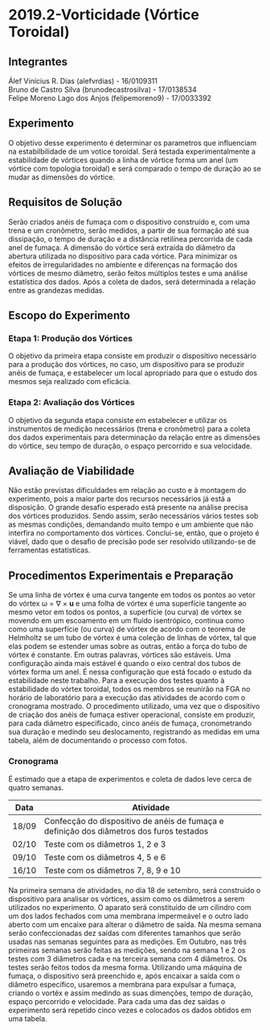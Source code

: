 # 2019.2-Vorticidade (Vórtice Toroidal)

## Integrantes
Álef Vinícius R. Dias (alefvrdias) - 16/0109311 <br />
Bruno de Castro Silva (brunodecastrosilva) - 17/0138534 <br />
Felipe Moreno Lago dos Anjos (felipemoreno9) - 17/0033392

## Experimento
O objetivo desse experimento é determinar os parametros que influenciam na estabilbilidade de um votice toroidal. Será testada experimentalmente a estabilidade de vórtices quando a linha de vórtice forma um anel (um vórtice com topologia toroidal) e será comparado o tempo de duração ao se mudar as dimensões do vórtice.

## Requisitos de Solução
Serão criados anéis de fumaça com o dispositivo construído e, com uma trena e um cronômetro, serão medidos, a partir de sua formação até sua dissipação, o tempo de duração e a distância retilínea percorrida de cada anel de fumaça. A dimensão do vórtice será extraída do diâmetro da abertura utilizada no dispositivo para cada vórtice. Para minimizar os efeitos de irregularidades no ambiente e diferenças na formação dos vórtices de mesmo diâmetro, serão feitos múltiplos testes e uma análise estatística dos dados. Após a coleta de dados, será determinada a relação entre as grandezas medidas. 

## Escopo do Experimento
### Etapa 1: Produção dos Vórtices
O objetivo da primeira etapa consiste em produzir o dispositivo necessário para a produção dos vórtices, no caso, um dispositivo para se produzir anéis de fumaça, e estabelecer um local apropriado para que o estudo dos mesmos seja realizado com eficácia.
### Etapa 2: Avaliação dos Vórtices
O objetivo da segunda etapa consiste em estabelecer e utilizar os instrumentos de medição necessários (trena e cronômetro) para a coleta dos dados experimentais para determinação da relação entre as dimensões do vórtice, seu tempo de duração, o espaço percorrido e sua velocidade.

## Avaliação de Viabilidade
Não estão previstas dificuldades em relação ao custo e à montagem do experimento, pois a maior parte dos recursos necessários já está a disposição. O grande desafio esperado está presente na análise precisa dos vórtices produzidos. Sendo assim, serão necessários vários testes sob as mesmas condições, demandando muito tempo e um ambiente que não interfira no comportamento dos vórtices. Conclui-se, então, que o projeto é viável, dado que o desafio de precisão pode ser resolvido utilizando-se de ferramentas estatísticas.

## Procedimentos Experimentais e Preparação
Se uma linha de vórtex é uma curva tangente em todos os pontos ao vetor do vórtex ω = ∇ × **u** e uma folha de vórtex é uma superfície tangente ao mesmo vetor em todos os pontos, a superfície (ou curva) de vórtex se movendo em um escoamento em um fluído isentrópico, continua como como uma superfície (ou curva) de vórtex de acordo com o teorema de Helmholtz se um tubo de vórtex é uma coleção de linhas de vórtex, tal que elas podem se estender umas sobre as outras, então a força do tubo de vórtex é constante. Em outras palavras, vórtices são estáveis. Uma configuração ainda mais estável é quando o eixo central dos tubos de vórtex forma um anel. É nessa configuração que está focado o estudo da estabilidade neste trabalho.
Para a execução dos testes quanto à estabilidade do vórtex toroidal, todos os membros se reunirão na FGA no horário de laboratório para a execução das atividades de acordo com o cronograma mostrado. O procedimento utilizado, uma vez que o dispositivo de criação dos anéis de fumaça estiver operacional, consiste em produzir, para cada diâmetro especificado, cinco anéis de fumaça, cronometrando sua duração e medindo seu deslocamento, registrando as medidas em uma tabela, além de documentando o processo com fotos.

### Cronograma
É estimado que a etapa de experimentos e coleta de dados leve cerca de quatro semanas. 

Data  | Atividade
----  | ---------
18/09 | Confecção do dispositivo de anéis de fumaça e definição dos diâmetros dos furos testados
02/10 | Teste com os diâmetros 1, 2 e 3
09/10 | Teste com os diâmetros 4, 5 e 6
16/10 | Teste com os diâmetros 7, 8, 9 e 10

Na primeira semana de atividades, no dia 18 de setembro, será construído o dispositivo para analisar os vórtices, assim como os diâmetros a serem utilizados no experimento. O aparato será constituído de um cilindro com um dos lados fechados com uma membrana impermeável e o outro lado aberto com um encaixe para alterar o diâmetro de saída. Na mesma semana serão confeccionadas dez saídas com diferentes tamanhos que serão usadas nas semanas seguintes para as medições.
Em Outubro, nas três primeiras semanas serão feitas as medições, sendo na semana 1 e 2 os testes com 3 diâmetros cada e na terceira semana com 4 diâmetros. Os testes serão feitos todos da mesma forma. 
Utilizando uma máquina de fumaça, o dispositivo será preenchido e, após encaixar a saída com o diâmetro específico, usaremos a membrana para expulsar a fumaça, criando o vortéx e assim medindo as suas dimenções, tempo de duração, espaço percorrido e velocidade. Para cada uma das dez saídas o experimento será repetido cinco vezes e colocados os dados obtidos em uma tabela. 
